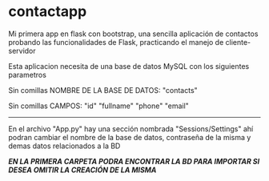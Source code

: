 # contactapp
Mi primera app en flask con bootstrap, una sencilla aplicación de contactos probando las funcionalidades de Flask, practicando el manejo de cliente-servidor


Esta aplicacion necesita de una base de datos MySQL con los siguientes parametros


Sin comillas
NOMBRE DE LA BASE DE DATOS: "contacts"


Sin comillas
CAMPOS: "id"
        "fullname"
        "phone"
        "email"
        
---------------------------------------------------------------------------------------------------------------------------------------

En el archivo "App.py" hay una sección nombrada "Sessions/Settings" ahí podran cambiar el nombre de la base de datos, contraseña de la misma y demas datos relacionados a la BD

*__EN LA PRIMERA CARPETA PODRA ENCONTRAR LA BD PARA IMPORTAR SI DESEA OMITIR LA CREACIÓN DE LA MISMA__*
